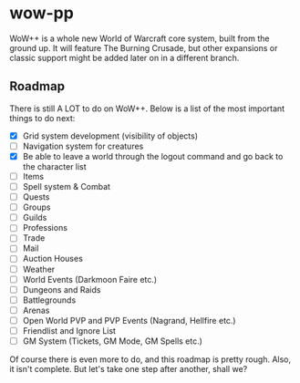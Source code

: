 # wow-pp
WoW++ is a whole new World of Warcraft core system, built from the ground up. It will feature The Burning Crusade, but other expansions or classic support might be added later on in a different branch.

## Roadmap
There is still A LOT to do on WoW++. Below is a list of the most important things to do next:

- [x] Grid system development (visibility of objects)
- [ ] Navigation system for creatures
- [x] Be able to leave a world through the logout command and go back to the character list
- [ ] Items
- [ ] Spell system & Combat
- [ ] Quests
- [ ] Groups
- [ ] Guilds
- [ ] Professions
- [ ] Trade
- [ ] Mail
- [ ] Auction Houses
- [ ] Weather
- [ ] World Events (Darkmoon Faire etc.)
- [ ] Dungeons and Raids
- [ ] Battlegrounds
- [ ] Arenas
- [ ] Open World PVP and PVP Events (Nagrand, Hellfire etc.)
- [ ] Friendlist and Ignore List
- [ ] GM System (Tickets, GM Mode, GM Spells etc.)

Of course there is even more to do, and this roadmap is pretty rough. Also, it isn't complete. But let's take one step after another, shall we?